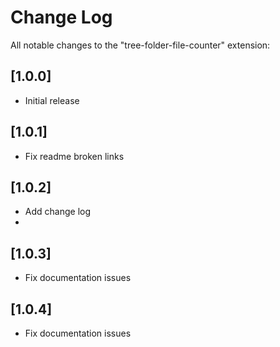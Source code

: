 # Change Log

All notable changes to the "tree-folder-file-counter" extension:

## [1.0.0]

- Initial release

## [1.0.1]

- Fix readme broken links


## [1.0.2]

- Add change log
- 
## [1.0.3]

- Fix documentation issues

## [1.0.4]

- Fix documentation issues


